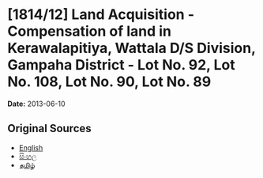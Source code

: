 # [1814/12] Land Acquisition - Compensation of land in Kerawalapitiya, Wattala D/S Division, Gampaha District - Lot No. 92, Lot No. 108, Lot No. 90, Lot No. 89

**Date:** 2013-06-10

## Original Sources

- [English](https://documents.gov.lk/view/extra-gazettes/2013/6/1814-12_E.pdf)
- [සිංහල](https://documents.gov.lk/view/extra-gazettes/2013/6/1814-12_S.pdf)
- [தமிழ்](https://documents.gov.lk/view/extra-gazettes/2013/6/1814-12_T.pdf)
